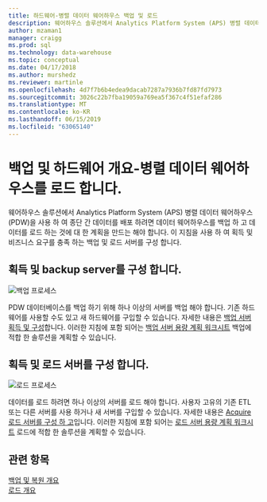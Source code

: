 ```yaml
---
title: 하드웨어-병렬 데이터 웨어하우스 백업 및 로드
description: 웨어하우스 솔루션에서 Analytics Platform System (APS) 병렬 데이터 웨어하우스 (PDW)을 사용 하 여 종단 간 데이터를 배포 하려면 데이터 웨어하우스를 백업 하 고 데이터를 로드 하는 것에 대 한 계획을 만드는 해야 합니다. 이 지침을 사용 하 여 획득 및 비즈니스 요구를 충족 하는 백업 및 로드 서버를 구성 합니다.
author: mzaman1
manager: craigg
ms.prod: sql
ms.technology: data-warehouse
ms.topic: conceptual
ms.date: 04/17/2018
ms.author: murshedz
ms.reviewer: martinle
ms.openlocfilehash: 4d7f7b6b4edea9dacab7287a7936b7fd87fd7973
ms.sourcegitcommit: 3026c22b7fba19059a769ea5f367c4f51efaf286
ms.translationtype: MT
ms.contentlocale: ko-KR
ms.lasthandoff: 06/15/2019
ms.locfileid: "63065140"
---
```

# <a name="backup-and-loading-hardware-overview---parallel-data-warehouse"></a>백업 및 하드웨어 개요-병렬 데이터 웨어하우스를 로드 합니다.
웨어하우스 솔루션에서 Analytics Platform System (APS) 병렬 데이터 웨어하우스 (PDW)을 사용 하 여 종단 간 데이터를 배포 하려면 데이터 웨어하우스를 백업 하 고 데이터를 로드 하는 것에 대 한 계획을 만드는 해야 합니다. 이 지침을 사용 하 여 획득 및 비즈니스 요구를 충족 하는 백업 및 로드 서버를 구성 합니다.  
  
## <a name="acquire-and-configure-backup-servers"></a>획득 및 backup server를 구성 합니다.  
![백업 프로세스](media/backup-process.png "프로세스를 백업 합니다.")  
  
PDW 데이터베이스를 백업 하기 위해 하나 이상의 서버를 백업 해야 합니다. 기존 하드웨어를 사용할 수도 있고 새 하드웨어를 구입할 수 있습니다. 자세한 내용은 [백업 서버 획득 및 구성](acquire-and-configure-backup-server.md)합니다. 이러한 지침에 포함 되어는 [백업 서버 용량 계획 워크시트](backup-capacity-planning-worksheet.md) 백업에 적합 한 솔루션을 계획할 수 있습니다.  
  
## <a name="acquire-and-configure-loading-servers"></a>획득 및 로드 서버를 구성 합니다.  
![로드 프로세스](media/loading-process.png "로드 프로세스")  
  
데이터를 로드 하려면 하나 이상의 서버를 로드 해야 합니다. 사용자 고유의 기존 ETL 또는 다른 서버를 사용 하거나 새 서버를 구입할 수 있습니다. 자세한 내용은 [Acquire 로드 서버를 구성 하 고](acquire-and-configure-loading-server.md)입니다. 이러한 지침에 포함 되어는 [로드 서버 용량 계획 워크시트](loading-server-capacity-planning-worksheet.md) 로드에 적합 한 솔루션을 계획할 수 있습니다.  
  
## <a name="see-also"></a>관련 항목  
[백업 및 복원 개요](backup-and-restore-overview.md)  
[로드 개요](load-overview.md)  
  
